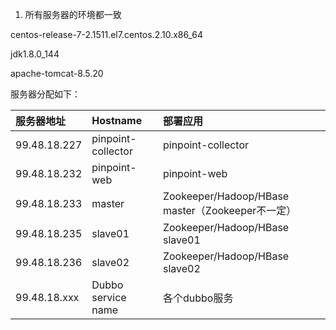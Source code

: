 1. 所有服务器的环境都一致

centos-release-7-2.1511.el7.centos.2.10.x86\_64

jdk1.8.0\_144

apache-tomcat-8.5.20

服务器分配如下：

| 服务器地址 | Hostname | 部署应用 |
| :--- | :--- | :--- |
| 99.48.18.227 | pinpoint-collector | pinpoint-collector |
| 99.48.18.232 | pinpoint-web | pinpoint-web |
| 99.48.18.233 | master | Zookeeper/Hadoop/HBase master（Zookeeper不一定） |
| 99.48.18.235 | slave01 | Zookeeper/Hadoop/HBase slave01 |
| 99.48.18.236 | slave02 | Zookeeper/Hadoop/HBase slave02 |
| 99.48.18.xxx | Dubbo service name | 各个dubbo服务 |




